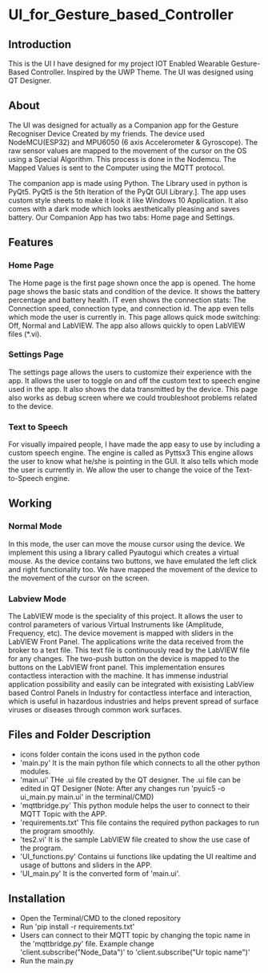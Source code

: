 # UI_for_Gesture_based_Controller

## Introduction ##
This is the UI I have designed for my project IOT Enabled Wearable Gesture-Based Controller. Inspired by the UWP Theme. The UI was designed using QT Designer.

## About ##
The UI was designed for actually as a Companion app for the Gesture Recogniser Device Created by my friends. The device used NodeMCU(ESP32) and MPU6050 (6 axis Accelerometer & Gyroscope). The raw sensor values are mapped to the movement of the cursor on the OS using a Special Algorithm. This process is done in the Nodemcu. The Mapped Values is sent to the  Computer using the MQTT protocol.

The companion app is made using Python. The Library used in python is PyQt5. PyQt5 is the 5th Iteration of the PyQt GUI Library.]. The app uses custom style sheets to make it look it like Windows 10 Application. It also comes with a dark mode which looks aesthetically pleasing and saves battery. Our Companion App has two tabs: Home page and Settings.

## Features ##
### Home Page ###
The Home page is the first page shown once the app is opened. The home page shows the basic stats and condition of the device. It shows the battery percentage and battery health. IT even shows the connection stats: The Connection speed, connection type, and connection id. The app even tells which mode the user is currently in. This page allows quick mode switching: Off, Normal and LabVIEW. The app also allows quickly to open LabVIEW files (*.vi).

### Settings Page ###
The settings page allows the users to customize their experience with the app. It allows the user to toggle on and off the custom text to speech engine used in the app. It also shows the data transmitted by the device. This page also works as debug screen where we could troubleshoot problems related to the device.

### Text to Speech ###
For visually impaired people, I have made the app easy to use by including a custom speech engine. The engine is called as Pyttsx3 This engine allows the user to know what he/she is pointing in the GUI. It also tells which mode the user is currently in. We allow the user to change the voice of the Text-to-Speech engine.


## Working ##

### Normal Mode ###
In this mode, the user can move the mouse cursor using the device. We implement this using a library called Pyautogui which creates a virtual mouse. As the device contains two buttons, we have emulated the left click and right functionality too. We have mapped the movement of the device to the movement of the cursor on the screen.

### Labview Mode ###
The LabVIEW mode is the speciality of this project. It allows the user to control parameters of various Virtual Instruments like (Amplitude, Frequency, etc). The device movement is mapped with sliders in the LabVIEW Front Panel. The applications write the data received from the broker to a text file. This text file is continuously read by the LabVIEW file for any changes. The two-push button on the device is mapped to the buttons on the LabVIEW front panel. This implementation ensures contactless interaction with the machine.
It has immense industrial application possibility and easily can be integrated with exisisting LabView based Control Panels in Industry for contactless interface and interaction, which is useful in hazardous industries and helps prevent spread of surface viruses or diseases through common work surfaces.

## Files and Folder Description ##
- icons folder contain the icons used in the python code
- 'main.py' It is the main python file which connects to all the other python modules.
- 'main.ui' THe .ui file created by the QT designer. The .ui file can be edited in QT Designer (Note: After any changes run 'pyuic5 -o ui_main.py main.ui' in the terminal/CMD)
- 'mqttbridge.py' This python module helps the user to connect to their MQTT Topic with the APP.
- 'requirements.txt' This file contains the required python packages to run the program smoothly.
- 'tes2.vi' It is the sample LabVIEW file created to show the use case of the program.
- 'UI_functions.py' Contains ui functions like updating the UI realtime and usage of buttons and sliders in the APP.
- 'UI_main.py' It is the converted form of 'main.ui'.

## Installation ##
- Open the Terminal/CMD to the cloned repository
- Run 'pip install -r requirements.txt'
- Users can connect to their MQTT topic by changing the topic name in the 'mqttbridge.py' file. Example change 'client.subscribe("Node_Data")' to 'client.subscribe("Ur topic name")'
- Run the main.py
